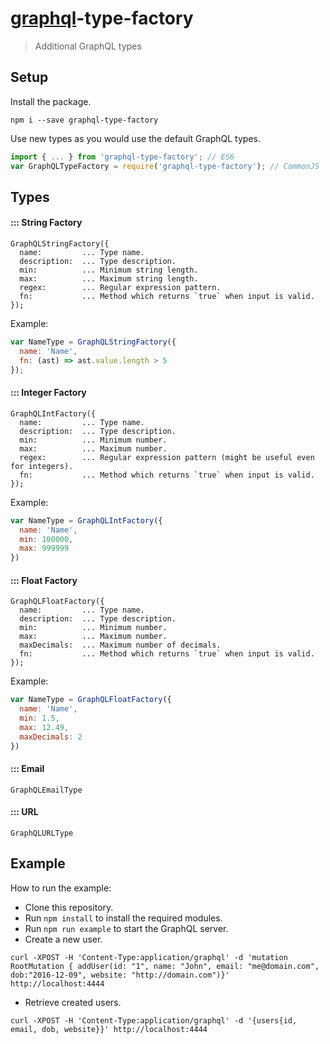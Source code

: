 # [graphql](http://graphql.org/)-type-factory

> Additional GraphQL types

## Setup

Install the package.

```
npm i --save graphql-type-factory
```

Use new types as you would use the default GraphQL types.

```js
import { ... } from 'graphql-type-factory'; // ES6
var GraphQLTypeFactory = require('graphql-type-factory'); // CommonJS
```

## Types

#### ::: String Factory

```
GraphQLStringFactory({
  name:         ... Type name.
  description:  ... Type description.
  min:          ... Minimum string length.
  max:          ... Maximum string length.
  regex:        ... Regular expression pattern.
  fn:           ... Method which returns `true` when input is valid.
});
```

Example:

```js
var NameType = GraphQLStringFactory({
  name: 'Name',
  fn: (ast) => ast.value.length > 5
});
```

#### ::: Integer Factory

```
GraphQLIntFactory({
  name:         ... Type name.
  description:  ... Type description.
  min:          ... Minimum number.
  max:          ... Maximum number.
  regex:        ... Regular expression pattern (might be useful even for integers).
  fn:           ... Method which returns `true` when input is valid.
});
```

Example:

```js
var NameType = GraphQLIntFactory({
  name: 'Name',
  min: 100000,
  max: 999999
})
```

#### ::: Float Factory

```
GraphQLFloatFactory({
  name:         ... Type name.
  description:  ... Type description.
  min:          ... Minimum number.
  max:          ... Maximum number.
  maxDecimals:  ... Maximum number of decimals.
  fn:           ... Method which returns `true` when input is valid.
});
```

Example:

```js
var NameType = GraphQLFloatFactory({
  name: 'Name',
  min: 1.5,
  max: 12.49,
  maxDecimals: 2
})
```

#### ::: Email

```
GraphQLEmailType
```

#### ::: URL

```
GraphQLURLType
```

## Example

How to run the example:

* Clone this repository.
* Run `npm install` to install the required modules.
* Run `npm run example` to start the GraphQL server.
* Create a new user.
```
curl -XPOST -H 'Content-Type:application/graphql' -d 'mutation RootMutation { addUser(id: "1", name: "John", email: "me@domain.com", dob:"2016-12-09", website: "http://domain.com")}' http://localhost:4444
```
* Retrieve created users.
```
curl -XPOST -H 'Content-Type:application/graphql' -d '{users{id, email, dob, website}}' http://localhost:4444
```
